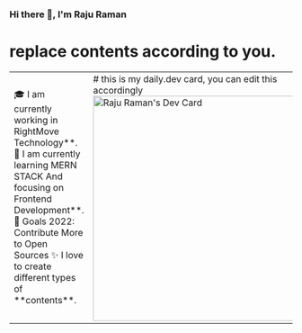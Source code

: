 ### Hi there 👋, I'm Raju Raman

# replace contents according to you.
<table>
<tr>
  <td valign="center">
    🎓 I am currently working in RightMove Technology**.
    🌱 I am currently learning MERN STACK And focusing on Frontend Development**.
    🎯 Goals 2022: Contribute More to Open Sources
    ✨ I love to create different types of **contents**.
<td >
# this is my daily.dev card, you can edit this accordingly
  <a href="https://app.daily.dev/rajuraman45"><img src="https://api.daily.dev/devcards/a58efc16599946f791b1afc3ad09a11a.png?r=9gx" width="400" alt="Raju Raman's Dev Card"/></a>
  </td>

</tr>
</table>


<!--
**rajuw892/rajuw892** is a ✨ _special_ ✨ repository because its `README.md` (this file) appears on your GitHub profile.


Here are some ideas to get you started:

- 🔭 I’m currently working on ...
- 🌱 I’m currently learning ...
- 👯 I’m looking to collaborate on ...
- 🤔 I’m looking for help with ...
- 💬 Ask me about ...
- 📫 How to reach me: ...
- 😄 Pronouns: ...
- ⚡ Fun fact: ...
-->
